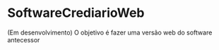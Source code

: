 # SoftwareCrediarioWeb
(Em desenvolvimento) O objetivo é fazer uma versão web do software antecessor
